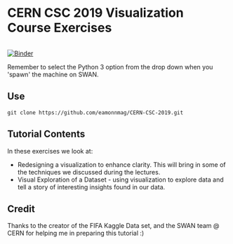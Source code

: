 # CERN CSC 2019 Visualization Course Exercises

<a href="https://cern.ch/swanserver/cgi-bin/go/?projurl=https://github.com/eamonnmag/CERN-CSC-2019.git" target="_blank">
  <img alt="" src="https://swanserver.web.cern.ch/swanserver/images/badge_swan_white_150.png">
</a>

[![Binder](http://mybinder.org/badge.svg)](https://mybinder.org/v2/gh/eamonnmag/cern-csc-2019/master)

Remember to select the Python 3 option from the drop down when you 'spawn' the machine on SWAN.

## Use

```git clone https://github.com/eamonnmag/CERN-CSC-2019.git```

## Tutorial Contents

In these exercises we look at:

 * Redesigning a visualization to enhance clarity. This will bring in some of the techniques we discussed during the lectures.
 * Visual Exploration of a Dataset - using visualization to explore data and tell a story of interesting insights found in our data.

## Credit

Thanks to the creator of the FIFA Kaggle Data set, and the SWAN team @ CERN for helping me in preparing this tutorial :)



